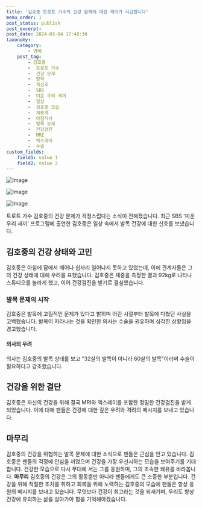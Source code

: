 ```yaml
---
title: '김호중 트로트 가수의 건강 문제에 대한 케어가 시급합니다'
menu_order: 1
post_status: publish
post_excerpt: 
post_date: 2024-03-04 17:48:30
taxonomy:
    category:
        - 연예
    post_tag:
        - 김호중
        -  트로트 가수
        -  건강 문제
        -  발목
        -  적신호
        -  SBS
        -  미운 우리 새끼
        -  일상
        -  김호중 모습
        -  체중계
        -  아침식사
        -  발목 문제
        -  건강검진
        -  MRI
        -  엑스레이
        -  수술
custom_fields:
    field1: value 1
    field2: value 2
---
```


![Image](https://mimgnews.pstatic.net/image/311/2024/03/03/0001698121_001_20240303221301286.jpg?type=w540)

![Image](https://ssl.pstatic.net/mimgnews/image/311/2024/03/03/0001698121_002_20240303221301338.jpg?type=w540)

![Image](https://mimgnews.pstatic.net/image/311/2024/03/03/0001698121_003_20240303221301429.jpg?type=w540)

트로트 가수 김호중의 건강 문제가 걱정스럽다는 소식이 전해졌습니다. 최근 SBS '미운 우리 새끼' 프로그램에 출연한 김호중은 일상 속에서 발목 건강에 대한 신호를 보냈습니다. 
## 김호중의 건강 상태와 고민
김호중은 아침에 잠에서 깨어나 쉽사리 일어나지 못하고 있었는데, 이에 관계자들은 그의 건강 상태에 대해 우려를 표했습니다. 김호중은 체중을 측정한 결과 92kg로 나타나 스튜디오를 놀라게 했고, 이어 건강검진을 받기로 결심했습니다.
### 발목 문제의 시작
김호중은 발목에 고질적인 문제가 있다고 밝히며 어린 시절부터 발목에 다쳤던 사실을 고백했습니다. 발목이 자라나는 것을 확인한 의사는 수술을 권유하며 심각한 상황임을 경고했습니다. 
#### 의사의 우려
의사는 김호중의 발목 상태를 보고 "32살의 발목이 아니라 60살의 발목"이라며 수술이 필요하다고 강조했습니다.
## 건강을 위한 결단
김호중은 자신의 건강을 위해 결국 MRI와 엑스레이를 포함한 정밀한 건강검진을 받게 되었습니다. 이에 대해 팬들은 건강에 대한 깊은 우려와 격려의 메시지를 보내고 있습니다.
## 마무리
김호중의 건강을 위협하는 발목 문제에 대한 소식으로 팬들은 근심을 안고 있습니다. 김호중은 팬들의 걱정에 안심을 끼얹으며 건강을 가장 우선시하는 모습을 보여주기를 기대합니다. 건강한 모습으로 다시 무대에 서는 그를 응원하며, 그의 조속한 쾌유를 바라봅니다.
**마무리** 
김호중의 건강은 그의 활동뿐만 아니라 팬들에게도 큰 소중한 부분입니다. 건강을 위해 적절한 조치를 취하고 회복을 위해 노력하는 김호중의 모습에 팬들은 항상 응원의 메시지를 보내고 있습니다. 무엇보다 건강이 최고라는 것을 되새기며, 우리도 항상 건강에 유의하는 삶을 살아가야 함을 기억해야겠습니다.
